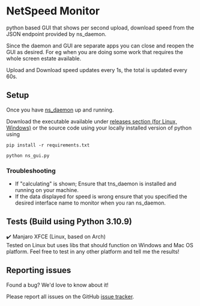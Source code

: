 # NetSpeed Monitor
python based GUI that shows per second upload, download speed from the JSON endpoint provided by ns_daemon.

Since the daemon and GUI are separate apps you can close and reopen the GUI as desired. For eg when you are doing some work that requires the whole screen estate available.

Upload and Download speed updates every 1s, the total is updated every 60s.

## Setup

Once you have [ns_daemon](https://github.com/visnkmr/ns_daemon) up and running. 

Download the executable available under [releases section (for Linux, Windows)](https://github.com/visnkmr/ns_gui/releases/latest) or the source code using your locally installed version of python using 

`pip install -r requirements.txt`

`python ns_gui.py`

### Troubleshooting

- If "calculating" is shown; Ensure that tns_daemon is installed and running on your machine.
- If the data displayed for speed is wrong ensure that you specified the desired interface name to monitor when you ran ns_daemon.

## Tests (Build using Python 3.10.9)
✔️ Manjaro XFCE (Linux, based on Arch)  
Tested on Linux but uses libs that should function on Windows and Mac OS platform. Feel free to test in any other platform and tell me the results! 


## Reporting issues

Found a bug? We'd love to know about it!

Please report all issues on the GitHub [issue tracker][issues].

[issues]: https://github.com/visnkmr/ns_daemon/issues
